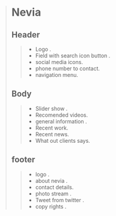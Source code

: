 > # **Nevia** 
> 
> ## Header ##
>> -  Logo .
>> -  Field with search icon button .
>> -  social media icons.
>> -  phone number to contact.
>> -  navigation menu.
> ## Body ##
>> -  Slider show .
>> -  Recomended videos.
>> -  general information .
>> -  Recent work.
>> -  Recent news. 
>> -  What out clients says.
> ## footer ##
>> -  logo .
>> -  about nevia .
>> -  contact details.
>> -  photo stream .
>> -  Tweet from twitter .
>> -  copy rights .










